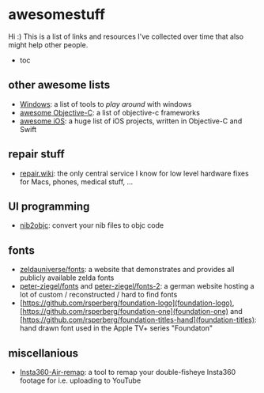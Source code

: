 # awesomestuff

Hi :) This is a list of links and resources I've collected over time that also might help other people. 

- toc

## other awesome lists

- [Windows](https://github.com/Hack-with-Github/Windows): a list of tools to _play around_ with windows
- [awesome Objective-C](https://github.com/uhub/awesome-objective-c): a list of objective-c frameworks 
- [awesome iOS](https://github.com/vsouza/awesome-ios): a huge list of iOS projects, written in Objective-C and Swift

## repair stuff

- [repair.wiki](https://repair.wiki): the only central service I know for low level hardware fixes for Macs, phones, medical stuff, ...

## UI programming

- [nib2objc](https://github.com/akosma/nib2objc): convert your nib files to objc code

## fonts

- [zeldauniverse/fonts](https://zeldauniverse.net/media/fonts/): a website that demonstrates and provides all publicly available zelda fonts
- [peter-ziegel/fonts](http://www.peter-wiegel.de/Fonts/index.html) and [peter-ziegel/fonts-2](http://www.peter-wiegel.de/fonts2.html): a german website hosting a lot of custom / reconstructed / hard to find fonts
- [https://github.com/rsperberg/foundation-logo](foundation-logo), [https://github.com/rsperberg/foundation-one](foundation-one) and [https://github.com/rsperberg/foundation-titles-hand](foundation-titles): hand drawn font used in the Apple TV+ series "Foundaton" 

## miscellanious

- [Insta360-Air-remap](https://github.com/dajanvulaj/Insta360-Air-remap): a tool to remap your double-fisheye Insta360 footage for i.e. uploading to YouTube

